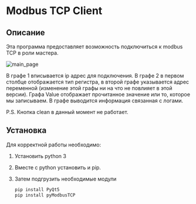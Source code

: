 # Modbus TCP Client 

## Описание

Эта программа предоставляет возможность подключиться к modbus TCP в роли мастера.

![main_page](https://github.com/BAHOO08/Modbus_TCP_Client/blob/master/img/main_page.png)

В графе 1 вписывается ip адрес для подключения. В графе 2 в первом столбце отображается тип регистра, в второй графе указывается адрес переменной (изменение этой графы ни на что не повлияет в этой версии). Графа Value отображает прочитанное значение или то, которое мы записываем. В графе выводится информация связанная с логами.

P.S. Кнопка clean в данный момент не работает.

## Установка

Для корректной работы необходимо:

1. Установить python 3

2. Вместе с python установить и pip.

3. Затем подгрузить необходимые модули

   ```powershell
   pip install PyQt5
   pip install pyModbusTCP
   ```

